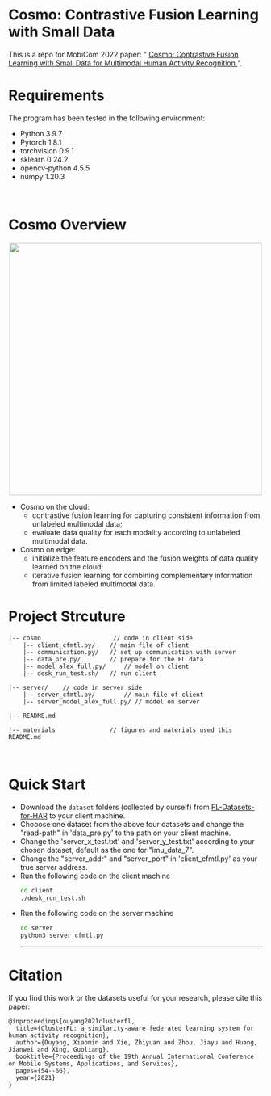 # Cosmo: Contrastive Fusion Learning with Small Data
This is a repo for MobiCom 2022 paper: " <a href="https://dl.acm.org/doi/10.1145/3458864.3467681"> Cosmo: Contrastive Fusion Learning with Small Data for Multimodal Human Activity Recognition </a>".

# Requirements
The program has been tested in the following environment: 
* Python 3.9.7
* Pytorch 1.8.1
* torchvision 0.9.1
* sklearn 0.24.2
* opencv-python 4.5.5
* numpy 1.20.3
<br>

# Cosmo Overview
<p align="center" >
	<img src="https://github.com/xmouyang/Cosmo/blob/main/materials/Overview.png" width="500">
</p>

* Cosmo on the cloud: 
	* contrastive fusion learning for capturing consistent information from unlabeled multimodal data;
	* evaluate data quality for each modality according to unlabeled multimodal data.
* Cosmo on edge: 
	* initialize the feature encoders and the fusion weights of data quality learned on the cloud; 
	* iterative fusion learning for combining complementary information from limited labeled multimodal data.



# Project Strcuture
```
|-- cosmo                    // code in client side
    |-- client_cfmtl.py/	// main file of client 
    |-- communication.py/	// set up communication with server
    |-- data_pre.py/		// prepare for the FL data
    |-- model_alex_full.py/ 	// model on client 
    |-- desk_run_test.sh/	// run client 

|-- server/    // code in server side
    |-- server_cfmtl.py/        // main file of client
    |-- server_model_alex_full.py/ // model on server 

|-- README.md

|-- materials               // figures and materials used this README.md
```
<br>

# Quick Start
* Download the `dataset` folders (collected by ourself) from [FL-Datasets-for-HAR](https://github.com/xmouyang/FL-Datasets-for-HAR) to your client machine.
* Chooose one dataset from the above four datasets and change the "read-path" in 'data_pre.py' to the path on your client machine.
* Change the 'server_x_test.txt' and 'server_y_test.txt' according to your chosen dataset, default as the one for "imu_data_7".
* Change the "server_addr" and "server_port" in 'client_cfmtl.py' as your true server address. 
* Run the following code on the client machine
    ```bash
    cd client
    ./desk_run_test.sh
    ```
* Run the following code on the server machine
    ```bash
    cd server
    python3 server_cfmtl.py
    ```
    ---

# Citation
If you find this work or the datasets useful for your research, please cite this paper:
```
@inproceedings{ouyang2021clusterfl,
  title={ClusterFL: a similarity-aware federated learning system for human activity recognition},
  author={Ouyang, Xiaomin and Xie, Zhiyuan and Zhou, Jiayu and Huang, Jianwei and Xing, Guoliang},
  booktitle={Proceedings of the 19th Annual International Conference on Mobile Systems, Applications, and Services},
  pages={54--66},
  year={2021}
}
```
    
